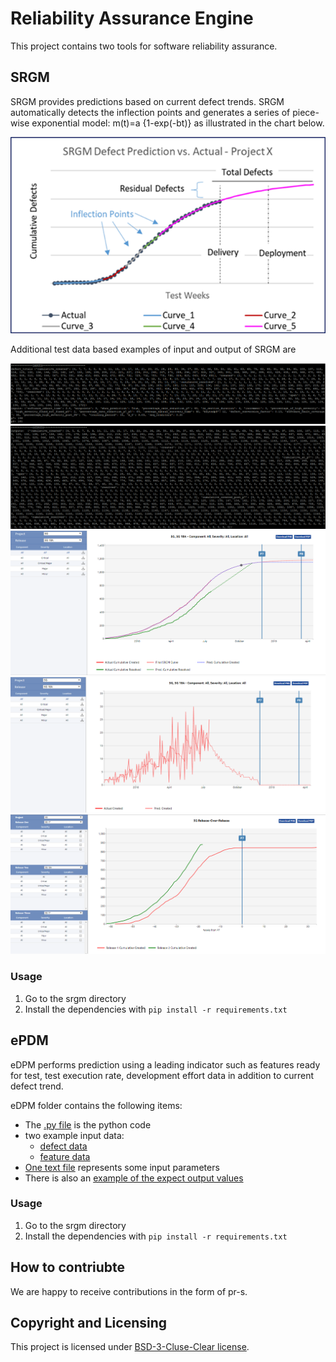 # Reliability Assurance Engine

This project contains two tools for software reliability assurance.

## SRGM

SRGM provides predictions based on current defect trends.
SRGM automatically detects the inflection points and generates a series of piece-wise exponential model: m(t)=a {1-exp(-bt)} as illustrated in the chart below.

![SRGM Defect Prediction chart](images/SRGM-output-01.png)

Additional test data based examples of input and output of SRGM are

![SGRM Input](images/SRGM-input-01.png)
![SRGM Output](images/SRGM-output-02.png)
![SRGM Diagram](images/SRGM-diagram-01.png)
![SRGM Diagram](images/SRGM-diagram-02.png)
![SRGM Diagram](images/SRGM-diagram-03.png)

### Usage

1. Go to the srgm directory
2. Install the dependencies with `pip install -r requirements.txt`

## ePDM

eDPM performs prediction using a leading indicator such as features ready for test, test execution rate, development effort data in addition to current defect trend.

eDPM folder contains the following items:

- The [.py file](eDPM/edpm.py) is the python code
- two example input data:
  - [defect data](eDPM/defect_data.csv)
  - [feature data](eDPM/feature_data.csv)
- [One text file](eDPM/input_parameters.txt) represents some input parameters
- There is also an [example of the expect output values](eDPM/outputs.txt)

### Usage

1. Go to the srgm directory
2. Install the dependencies with `pip install -r requirements.txt`

## How to contriubte

We are happy to receive contributions in the form of pr-s.

## Copyright and Licensing

This project is licensed under [BSD-3-Cluse-Clear license](LICENSE).
